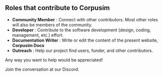 ## Roles that contribute to Corpusim

- __Community Member__ : Connect with other contributors. Most other roles will also be members of the community.
- __Developer__ : Contribute to the software development (design, coding, management, etc.) effort.
- __Documentation Writer__ : Write or edit the content of the present website, **Corpusim Docs**
- __Outreach__ : Help our project find users, funder, and other contributors.

Any way you want to help would be appreciated!

Join the conversation at our Discord.